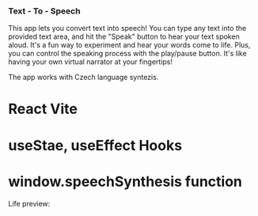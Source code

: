 ### Text - To - Speech

This app lets you convert text into speech! You can type any text into the provided text area, and hit the "Speak" button to hear your text spoken aloud. It's a fun way to experiment and hear your words come to life. Plus, you can control the speaking process with the play/pause button. It's like having your own virtual narrator at your fingertips!

The app works with Czech language syntezis.

# React Vite

# useStae, useEffect Hooks

# window.speechSynthesis function

Life preview:

